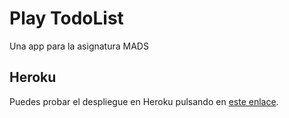 # Play TodoList

Una app para la asignatura MADS

## Heroku

Puedes probar el despliegue en Heroku pulsando en [este enlace](http://agile-reaches-3166.herokuapp.com/).
